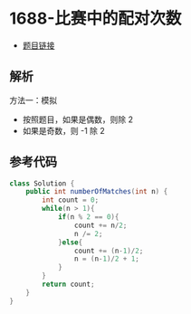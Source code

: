 # 1688-比赛中的配对次数

- [题目链接](https://leetcode-cn.com/problems/count-of-matches-in-tournament/)

## 解析

方法一：模拟
- 按照题目，如果是偶数，则除 2
- 如果是奇数，则 -1 除 2

## 参考代码
```Java
class Solution {
    public int numberOfMatches(int n) {
        int count = 0;
        while(n > 1){
            if(n % 2 == 0){
                count += n/2;
                n /= 2;
            }else{
                count += (n-1)/2;
                n = (n-1)/2 + 1;
            }
        }
        return count;
    }
}
```
